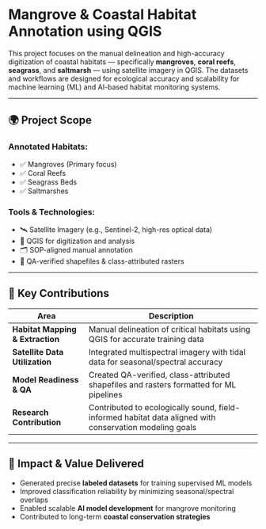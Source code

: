 # Mangrove & Coastal Habitat Annotation using QGIS

This project focuses on the manual delineation and high-accuracy digitization of coastal habitats — specifically **mangroves**, **coral reefs**, **seagrass**, and **saltmarsh** — using satellite imagery in QGIS. The datasets and workflows are designed for ecological accuracy and scalability for machine learning (ML) and AI-based habitat monitoring systems.

---

## 🌍 Project Scope

### Annotated Habitats:
- ✅ Mangroves (Primary focus)
- ✅ Coral Reefs
- ✅ Seagrass Beds
- ✅ Saltmarshes

### Tools & Technologies:
- 🛰️ Satellite Imagery (e.g., Sentinel-2, high-res optical data)
- 🧭 QGIS for digitization and analysis
- 🗂️ SOP-aligned manual annotation
- 🧪 QA-verified shapefiles & class-attributed rasters

---

## 🔬 Key Contributions

| Area                          | Description |
|-------------------------------|-------------|
| **Habitat Mapping & Extraction** | Manual delineation of critical habitats using QGIS for accurate training data |
| **Satellite Data Utilization** | Integrated multispectral imagery with tidal data for seasonal/spectral accuracy |
| **Model Readiness & QA**       | Created QA-verified, class-attributed shapefiles and rasters formatted for ML pipelines |
| **Research Contribution**      | Contributed to ecologically sound, field-informed habitat data aligned with conservation modeling goals |

---

## 🚀 Impact & Value Delivered

- Generated precise **labeled datasets** for training supervised ML models
- Improved classification reliability by minimizing seasonal/spectral overlaps
- Enabled scalable **AI model development** for mangrove monitoring
- Contributed to long-term **coastal conservation strategies**
